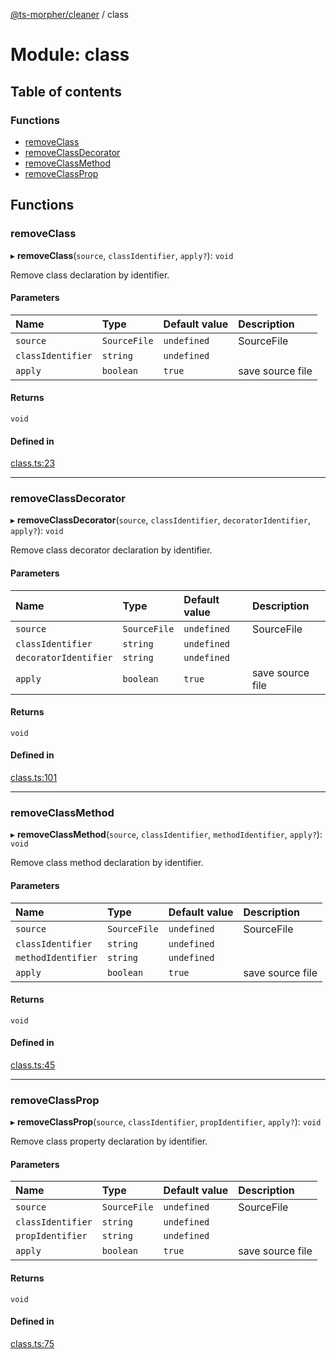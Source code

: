[@ts-morpher/cleaner](../README.md) / class

# Module: class

## Table of contents

### Functions

- [removeClass](class.md#removeclass)
- [removeClassDecorator](class.md#removeclassdecorator)
- [removeClassMethod](class.md#removeclassmethod)
- [removeClassProp](class.md#removeclassprop)

## Functions

### removeClass

▸ **removeClass**(`source`, `classIdentifier`, `apply?`): `void`

Remove class declaration by identifier.

#### Parameters

| Name | Type | Default value | Description |
| :------ | :------ | :------ | :------ |
| `source` | `SourceFile` | `undefined` | SourceFile |
| `classIdentifier` | `string` | `undefined` |  |
| `apply` | `boolean` | `true` | save source file |

#### Returns

`void`

#### Defined in

[class.ts:23](https://github.com/linbudu599/morpher/blob/98d4a1f/packages/cleaner/src/class.ts#L23)

___

### removeClassDecorator

▸ **removeClassDecorator**(`source`, `classIdentifier`, `decoratorIdentifier`, `apply?`): `void`

Remove class decorator declaration by identifier.

#### Parameters

| Name | Type | Default value | Description |
| :------ | :------ | :------ | :------ |
| `source` | `SourceFile` | `undefined` | SourceFile |
| `classIdentifier` | `string` | `undefined` |  |
| `decoratorIdentifier` | `string` | `undefined` |  |
| `apply` | `boolean` | `true` | save source file |

#### Returns

`void`

#### Defined in

[class.ts:101](https://github.com/linbudu599/morpher/blob/98d4a1f/packages/cleaner/src/class.ts#L101)

___

### removeClassMethod

▸ **removeClassMethod**(`source`, `classIdentifier`, `methodIdentifier`, `apply?`): `void`

Remove class method declaration by identifier.

#### Parameters

| Name | Type | Default value | Description |
| :------ | :------ | :------ | :------ |
| `source` | `SourceFile` | `undefined` | SourceFile |
| `classIdentifier` | `string` | `undefined` |  |
| `methodIdentifier` | `string` | `undefined` |  |
| `apply` | `boolean` | `true` | save source file |

#### Returns

`void`

#### Defined in

[class.ts:45](https://github.com/linbudu599/morpher/blob/98d4a1f/packages/cleaner/src/class.ts#L45)

___

### removeClassProp

▸ **removeClassProp**(`source`, `classIdentifier`, `propIdentifier`, `apply?`): `void`

Remove class property declaration by identifier.

#### Parameters

| Name | Type | Default value | Description |
| :------ | :------ | :------ | :------ |
| `source` | `SourceFile` | `undefined` | SourceFile |
| `classIdentifier` | `string` | `undefined` |  |
| `propIdentifier` | `string` | `undefined` |  |
| `apply` | `boolean` | `true` | save source file |

#### Returns

`void`

#### Defined in

[class.ts:75](https://github.com/linbudu599/morpher/blob/98d4a1f/packages/cleaner/src/class.ts#L75)
